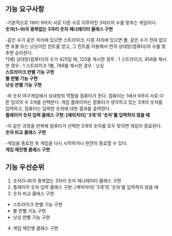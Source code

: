 ## 기능 요구사항
-기본적으로 1부터 9까지 서로 다른 수로 이루어진 3자리의 수를 맞추는 게임이다.  
**숫자(1~9)의 중복없는 3자리 숫자 제너레이터 클래스 구현**

-같은 수가 같은 자리에 있으면 스트라이크, 다른 자리에 있으면 볼, 같은 수가 전혀 없으면 포볼 또는 낫싱이란 힌트를 얻고, 그 힌트를 이용해서 먼저 상대방(컴퓨터)의 수를 맞추면 승리한다.  
*[예] 상대방(컴퓨터)의 수가 425일 때, 123을 제시한 경우 : 1 스트라이크, 456을 제시한 경우 : 1 스트라이크 1볼, 789를 제시한 경우 : 낫싱  
**스트라이크 판별 기능 구현**  
**볼 판별 기능 구현**  
**낫싱 판별 기능 구현**  

-위 숫자 야구게임에서 상대방의 역할을 컴퓨터가 한다. 컴퓨터는 1에서 9까지 서로 다른 임의의 수 3개를 선택한다. 게임 플레이어는 컴퓨터가 생각하고 있는 3개의 숫자를 입력하고, 컴퓨터는 입력한 숫자에 대한 결과를 출력한다.  
**플레이어 숫자 입력 클래스 구현: [예외처리] '3개'의 '숫자'를 입력하지 않을 때**  

-이 같은 과정을 반복해 컴퓨터가 선택한 3개의 숫자를 모두 맞히면 게임이 종료된다.  
**숫자 비교 클래스 구현**  

-게임을 종료한 후 게임을 다시 시작하거나 완전히 종료할 수 있다.  
**게임 재진행 클래스 구현**  

## 기능 우선순위
1. 숫자(1~9)의 중복없는 3자리 숫자 제너레이터 클래스 구현
2. 플레이어 숫자 입력 클래스 구현: *[예외처리]* '3개'의 '숫자'를 입력하지 않을 때
3. 숫자 비교 클래스 구현
- 스트라이크 판별 기능 구현
- 볼 판별 기능 구현
- 낫싱 판별 기능 구현
4. 게임 재진행 클래스 구현
